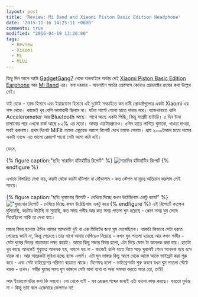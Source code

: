 ```yaml
---
layout: post
title: 'Review: Mi Band and Xiaomi Piston Basic Edition Headphone'
date: '2015-11-16 14:25:11 +0600'
comments: true
modified: "2016-04-19 13:20:00"
tags:
  - Review
  - Xiaomi
  - Mi
  - MiUi
---
```

কিছু দিন আগে আমি [GadgetGang7](http://gadgetgang7.com/) থেকে অনলাইনে অর্ডার দেই [Xiaomi Piston Basic Edition Earphone](http://gadgetgang7.com/product/xiaomi-piston-earphone-basic-edition/) আর [Mi Band](http://gadgetgang7.com/product/mi-band/ ) এর। বলা দরকার - অনলাইন অর্ডার প্রোসেসে কো‌থাও প্রোডাক্টের রংয়ের কথা উল্লেখ নেই।

যাই হোক - ব্যান্ড হিসাবে এবং ইয়ারফোন হিসাবে এই দুটোই সবচাইতে কম দামী প্রোডাক্টগুলোর একটা Xiaomi এর পক্ষ থেকে। কাজেই খুব বেশি আশাবাদী ছিলাম না। ঘটনা পাল্টে গেলো হাতে পাবার পরে।  ব্যান্ডখানাতে খালি Accelerometer আর Bluetooth আছে। সাথে আছে একটা পিচ্চি, কিন্তু সাশ্রয়ী ব্যাটারি। ৫ দিন টানা চালানোর পরে এখনো চার্জ আছে ৮২% এর মতো। আবার ওয়াটারপ্রুফও। ৫দিন হাতে লাগিয়ে ঘুমানো, খাওয়া দাওয়া, সবই করলাম। প্রথম দিনেই MiFit নামের এন্ড্রয়েড অ্যাপে রিপোর্ট দেখে চমকে গেলাম। প্রায় ২০০০টাকার মতো দামের একটা ব্যান্ডে এত ভালো রেজাল্ট পাবো সেটা আশা করি নাই।
<!-- more -->
যেমন,

{% figure caption:"ছবি: সারাদিন হাঁটাহাঁটির রিপোর্ট" %}
![সারাদিন হাঁটাহাঁটির রিপোর্ট](https://farm1.staticflickr.com/616/23032755556_6b30c15ca3_b.jpg)
{% endfigure %}

এখানে বিস্তারিত দেখা যায়, কয়টা থেকে কয়টা হাঁটলাম বা দৌঁড়ালাম - কত স্টেপস বা দূরত্ব অতিক্রম করলাম সেই সময়ে।

{% figure caption:"ছবি: ঘুমানোর রিপোর্ট - দেখিয়ে দিচ্ছে কখন উঠেছিলাম একটু করে!" %}
!["ঘুমানোর রিপোর্ট - দেখিয়ে দিচ্ছে কখন উঠেছিলাম একটু করে](https://farm6.staticflickr.com/5764/23032752886_ac1df94343_b.jpg)
{% endfigure %}
এই রিপোর্টে কতক্ষন ঘুমিয়েছি, কয়টায় উঠেছি বা শুয়েছি, কত সময় গভীর আর কত সময় পাতলা ঘুম হয়েছে - কোন সময় ঘুম ভেঙ্গে গিয়েছিলো নাকি তা দেখা যায়।

মজার বিষয় হলোম ঐদিন আমার আসলেই দুই বা এক মিনিটের জন্য ঘুম ভেঙ্গেছিলো। ব্যান্ডটা কিভাবে সেটা ধরতে পেরেছে জানি না, কিন্তু পেরেছে।তার সাথে আবার দেখিয়েও দিয়েছে - কখন ঘুম পাতলা হয়েছে আর কখন গভীর - সেটা ঘুমের ভিতর নাড়াচাড়া লক্ষ্য করেই।  আরো কিছু মজার বিষয় হলো, এটা দিয়ে ফোন টা আনলক করা যায়। হাতটা খুব কাছে আনলেই শুধুমাত্র আনলক হয়, নাহলে হয় না - কাজেই খালি হাতে নিয়ে পড়ে ঘুরলেই ফোন আনলক হয়ে বসে থাকে না। আর আরেকটা সুবিধা হচ্ছে ব্যান্ড এলার্ম। এটা ঘুম ভাঙ্গার কিছু আগে থেকে আস্তে আস্তে ভাইব্রেট করা শুরু করে - এবং সেটা ভাইব্রেশের পরিমাণ বাড়াতে থাকে। বিশেষত্ব হলো - ভাইব্রেশনটা শুরু করবে যখন ঘুম পাতলা স্টেটে থাকে - তখন। গভীর ঘুমের সময় ঘুম ভাঙ্গলে সেটা মাথা ব্যথা বা অন্য সমস্যা করতে পারে তো, তাই!

আর ইয়ারফোনটার কথা কি বলবো। লো থেকে হাই - সব রেঞ্জের শব্দের জন্যই এটা ভালো কাজ করছে। হয়তো দুর্দান্ত না - কিন্তু তাই বলে একেবারে ফেলনাও না!
